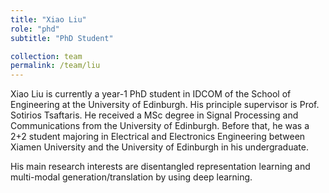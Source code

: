 ```yaml
---
title: "Xiao Liu"
role: "phd"
subtitle: "PhD Student"

collection: team
permalink: /team/liu
---
```

Xiao Liu is currently a year-1 PhD student in IDCOM of the School of
Engineering at the University of Edinburgh. His principle supervisor is Prof.
Sotirios Tsaftaris. He received a MSc degree in Signal Processing and
Communications from the University of Edinburgh. Before that, he was a 2+2
student majoring in Electrical and Electronics Engineering between Xiamen
University and the University of Edinburgh in his undergraduate. 

His main research interests are disentangled representation learning and
multi-modal generation/translation by using deep learning.
